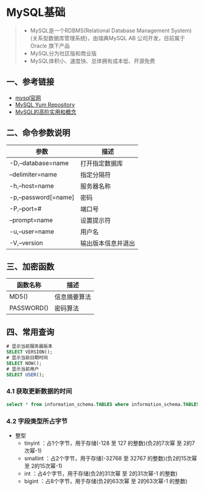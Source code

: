 # MySQL基础

> - MySQL是一个RDBMS(Relational Database Management System)(关系型数据库管理系统)，由瑞典MySQL AB 公司开发，目前属于 Oracle 旗下产品
> - MySQL分为社区版和商业版
> - MySQL体积小、速度快、总体拥有成本低、开源免费

## 一、参考链接
- [mysql官网](https://dev.mysql.com)
- [MySQL Yum Repository](https://dev.mysql.com/doc/refman/5.7/en/linux-installation-yum-repo.html#yum-repo-select-series)
- [MySQL的高阶实用和概念](http://chars.tech/2017/05/29/mysql-advanced-study/?hmsr=toutiao.io&utm_medium=toutiao.io&utm_source=toutiao.io)


## 二、命令参数说明
| 参数 |	描述 | 
| ---- | ---- |
| -D,–database=name	| 打开指定数据库| 
| –delimiter=name	| 指定分隔符| 
| -h,–host=name| 	服务器名称| 
| -p,–password[=name]	| 密码| 
| -P,–port=# | 	端口号| 
| –prompt=name | 	设置提示符| 
| -u,–user=name | 	用户名| 
| -V,–version	| 输出版本信息并退出| 

## 三、加密函数
| 函数名称	| 描述 | 
| ---- | ---- |
| MD5()	| 信息摘要算法 | 
| PASSWORD() |	密码算法 | 

## 四、常用查询
```sql
# 显示当前服务器版本
SELECT VERSION(); 
# 显示当前日期时间
SELECT NOW();
# 显示当前用户 
SELECT USER();
```

### 4.1 获取更新数据的时间
```sql
select * from information_schema.TABLES where information_schema.TABLES.TABLE_SCHEMA = '数据库名' and information_schema.TABLES.TABLE_NAME = '表名';
```

### 4.2 字段类型所占字节

- 整型
    - tinyint ：占1个字节，用于存储(-128 至 127 的整数)(负2的7次幂 至 2的7次幂-1)
    - smallint ：占2个字节，用于存储(-32768 至 32767 的整数)(负2的15次幂 至 2的15次幂-1)
    - int ：占4个字节，用于存储(负2的31次幂 至 2的31次幂-1 的整数)
    - bigint ：占8个字节，用于存储(负2的63次幂 至 2的63次幂-1 的整数)